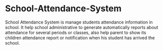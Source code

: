 # School-Attendance-System
School Attendance System is manage students attendance information in school. It help school administrative to generate automatically reports about attendance for several periods or classes, also help parent to show its children attendance report or notification when his student has arrived the school. 
